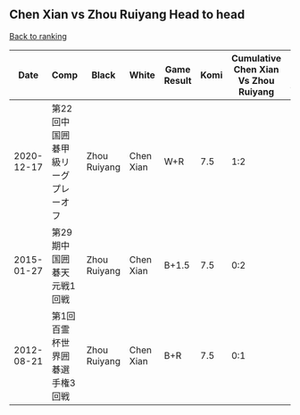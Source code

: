 ## Chen Xian vs Zhou Ruiyang Head to head

[Back to ranking](../../index.md)




| **Date** | **Comp** | **Black** | **White** | **Game Result** | **Komi** | **Cumulative Chen Xian Vs Zhou Ruiyang** | **Chen Xian Streak** | **Zhou Ruiyang Streak** | 
| --- | --- | --- | --- | --- | --- | --- | --- | --- |
| 2020-12-17 | 第22回中国囲碁甲級リーグプレーオフ | Zhou Ruiyang | Chen Xian | W+R | 7.5 | 1:2 | 1 | 0 | 
| 2015-01-27 | 第29期中国囲碁天元戦1回戦 | Zhou Ruiyang | Chen Xian | B+1.5 | 7.5 | 0:2 | 0 | 2 | 
| 2012-08-21 | 第1回百霊杯世界囲碁選手権3回戦 | Zhou Ruiyang | Chen Xian | B+R | 7.5 | 0:1 | 0 | 1 |




